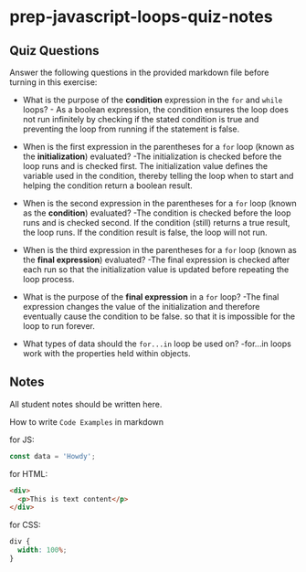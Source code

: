 # prep-javascript-loops-quiz-notes

## Quiz Questions

Answer the following questions in the provided markdown file before turning in this exercise:

- What is the purpose of the **condition** expression in the `for` and `while` loops? - As a boolean expression, the condition ensures the loop does not run infinitely by checking if the stated condition is true and preventing the loop from running if the statement is false.

- When is the first expression in the parentheses for a `for` loop (known as the **initialization**) evaluated? -The initialization is checked before the loop runs and is checked first. The initialization value defines the variable used in the condition, thereby telling the loop when to start and helping the condition return a boolean result.

- When is the second expression in the parentheses for a `for` loop (known as the **condition**) evaluated? -The condition is checked before the loop runs and is checked second. If the condition (still) returns a true result, the loop runs. If the condition result is false, the loop will not run.

- When is the third expression in the parentheses for a `for` loop (known as the **final expression**) evaluated? -The final expression is checked after each run so that the initialization value is updated before repeating the loop process.

- What is the purpose of the **final expression** in a `for` loop? -The final expression changes the value of the initialization and therefore eventually cause the condition to be false. so that it is impossible for the loop to run forever.

- What types of data should the `for...in` loop be used on? -for...in loops work with the properties held within objects.

## Notes

All student notes should be written here.

How to write `Code Examples` in markdown

for JS:

```javascript
const data = 'Howdy';
```

for HTML:

```html
<div>
  <p>This is text content</p>
</div>
```

for CSS:

```css
div {
  width: 100%;
}
```
